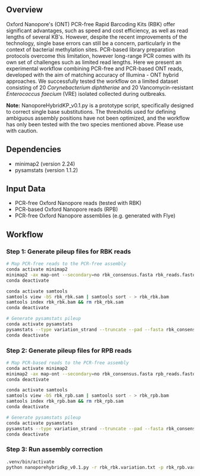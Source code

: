 ## Overview
Oxford Nanopore's (ONT) PCR-free Rapid Barcoding Kits (RBK) offer significant advantages, such as speed and cost efficiency, as well as read lengths of several KB's. However, despite the recent improvements of the technology, single base errors can still be a concern, particularly in the context of bacterial methylation sites. PCR-based library preparation protocols overcome this limitation, however long-range PCR comes with its own set of challenges such as limited read lengths. 
Here we present an experimental workflow combining PCR-free and PCR-based ONT reads, developed with the aim of matching accuracy of Illumina - ONT hybrid approaches. We successfully tested the workflow on a limited dataset consisting of 
20 <em>Corynebacterium diphtheriae</em> and 20 Vancomycin-resistant <em>Enterococcus faecium</em> (VRE) isolated collected during outbreaks.

**Note:** NanoporeHybridKP_v0.1.py is a prototype script, specifically designed to correct single base substitutions. The thresholds used for defining ambiguous assembly positions have not been optimized, and the workflow has only been tested with the two species mentioned above. Please use with caution. 
## Dependencies
- minimap2 (version 2.24)
- pysamstats (version 1.1.2)

## Input Data
- PCR-free Oxford Nanopore reads (tested with RBK)
- PCR-based Oxford Nanopore reads (RPB)
- PCR-free Oxford Nanopore assemblies (e.g. generated with Flye)

## Workflow

### Step 1: Generate pileup files for RBK reads
```bash
# Map PCR-free reads to the PCR-free assembly
conda activate minimap2
minimap2 -ax map-ont --secondary=no rbk_consensus.fasta rbk_reads.fastq -t 8 > rbk_rbk.sam
conda deactivate

conda activate samtools
samtools view -bS rbk_rbk.sam | samtools sort - > rbk_rbk.bam
samtools index rbk_rbk.bam && rm rbk_rbk.sam
conda deactivate

# Generate pysamstats pileup
conda activate pysamstats
pysamstats --type variation_strand --truncate --pad --fasta rbk_consensus.fasta rbk_rbk.bam 1> rbk_rbk.variation.txt
conda deactivate
```

### Step 2: Generate pileup files for RPB reads
```bash
# Map PCR-based reads to the PCR-free assembly
conda activate minimap2
minimap2 -ax map-ont --secondary=no rbk_consensus.fasta rpb_reads.fastq -t 8 > rbk_rpb.sam
conda deactivate

conda activate samtools
samtools view -bS rbk_rpb.sam | samtools sort - > rbk_rpb.bam
samtools index rbk_rpb.bam && rm rbk_rpb.sam
conda deactivate

# Generate pysamstats pileup
conda activate pysamstats
pysamstats --type variation_strand --truncate --pad --fasta rbk_consensus.fasta rbk_rpb.sam 1> rbk_rpb.variation.txt
conda deactivate
```

### Step 3: Run assembly correction
```bash
.venv/bin/activate
python nanoporehybridkp_v0.1.py -r rbk_rbk.variation.txt -p rbk_rpb.variation.txt -o out/corrected.fasta
```